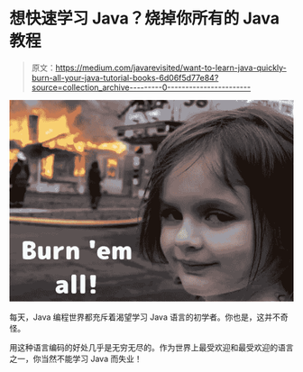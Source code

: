 # 想快速学习 Java？烧掉你所有的 Java 教程

> 原文：<https://medium.com/javarevisited/want-to-learn-java-quickly-burn-all-your-java-tutorial-books-6d06f5d77e84?source=collection_archive---------0----------------------->

![](img/7598c48a80a121b40d7f48b6b4a1de59.png)

每天，Java 编程世界都充斥着渴望学习 Java 语言的初学者。你也是，这并不奇怪。

用这种语言编码的好处几乎是无穷无尽的。作为世界上最受欢迎和最受欢迎的语言之一，你当然不能学习 Java 而失业！